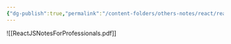 ```yaml
---
{"dg-publish":true,"permalink":"/content-folders/others-notes/react/react-js-notes-for-professionals/","title":"ReactJSNotesForProfessionals.pdf"}
---
```



![[ReactJSNotesForProfessionals.pdf]]
